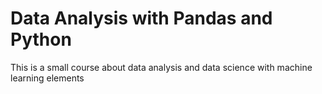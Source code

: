 # Data Analysis with Pandas and Python


This is a small course about data analysis and data science with machine learning elements
